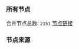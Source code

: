 ### 所有节点
合并节点总数: `2151`
[节点链接](https://raw.githubusercontent.com/rzhy1/11/master/sub/sub_merge_base64.txt)

### 节点来源